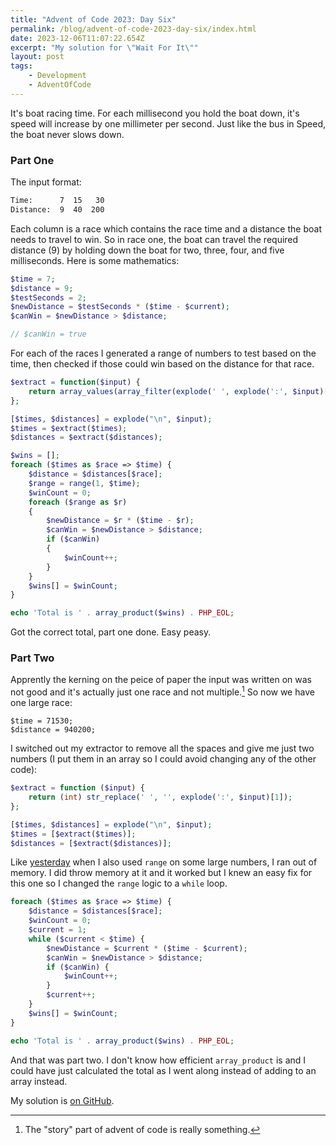 ```yaml
---
title: "Advent of Code 2023: Day Six"
permalink: /blog/advent-of-code-2023-day-six/index.html
date: 2023-12-06T11:07:22.654Z
excerpt: "My solution for \"Wait For It\""
layout: post
tags:
    - Development
    - AdventOfCode
---
```


It's boat racing time. For each millisecond you hold the boat down, it's speed will increase by one millimeter per second. Just like the bus in Speed, the boat never slows down.

### Part One

The input format:

```bash
Time:      7  15   30
Distance:  9  40  200
```

Each column is a race which contains the race time and a distance the boat needs to travel to win. So in race one, the boat can travel the required distance (9) by holding down the boat for two, three, four, and five milliseconds. Here is some mathematics:

```php
$time = 7;
$distance = 9;
$testSeconds = 2;
$newDistance = $testSeconds * ($time - $current);
$canWin = $newDistance > $distance;

// $canWin = true
```

For each of the races I generated a range of numbers to test based on the time, then checked if those could win based on the distance for that race.

```php
$extract = function($input) {
    return array_values(array_filter(explode(' ', explode(':', $input)[1])));
};

[$times, $distances] = explode("\n", $input);
$times = $extract($times);
$distances = $extract($distances);

$wins = [];
foreach ($times as $race => $time) {
    $distance = $distances[$race];
    $range = range(1, $time);
    $winCount = 0;
    foreach ($range as $r)
    {
        $newDistance = $r * ($time - $r);
        $canWin = $newDistance > $distance;
        if ($canWin)
        {
            $winCount++;
        }
    }
    $wins[] = $winCount;
}

echo 'Total is ' . array_product($wins) . PHP_EOL;
```

Got the correct total, part one done. Easy peasy.

### Part Two

Apprently the kerning on the peice of paper the input was written on was not good and it's actually just one race and not multiple.[^1] So now we have one large race:

```
$time = 71530;
$distance = 940200;
```

I switched out my extractor to remove all the spaces and give me just two numbers (I put them in an array so I could avoid changing any of the other code):

```php
$extract = function ($input) {
    return (int) str_replace(' ', '', explode(':', $input)[1]);
};

[$times, $distances] = explode("\n", $input);
$times = [$extract($times)];
$distances = [$extract($distances)];
```

Like [yesterday](https://rknight.me/advent-of-code-2023-day-five/) when I also used `range` on some large numbers, I ran out of memory. I did throw memory at it and it worked but I knew an easy fix for this one so I changed the `range` logic to a `while` loop.

```php
foreach ($times as $race => $time) {
    $distance = $distances[$race];
    $winCount = 0;
    $current = 1;
    while ($current < $time) {
        $newDistance = $current * ($time - $current);
        $canWin = $newDistance > $distance;
        if ($canWin) {
            $winCount++;
        }
        $current++;
    }
    $wins[] = $winCount;
}

echo 'Total is ' . array_product($wins) . PHP_EOL;
```

And that was part two. I don't know how efficient `array_product` is and I could have just calculated the total as I went along instead of adding to an array instead.

My solution is [on GitHub](https://github.com/rknightuk/adventofcode/tree/main/2023/06).

[^1]: The "story" part of advent of code is really something.
